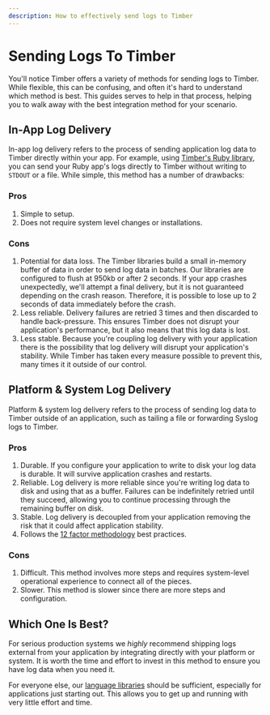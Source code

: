 ```yaml
---
description: How to effectively send logs to Timber
---
```


# Sending Logs To Timber

You'll notice Timber offers a variety of methods for sending logs to Timber. While flexible, this can be confusing, and often it's hard to understand which method is best. This guides serves to help in that process, helping you to walk away with the best integration method for your scenario.

## In-App Log Delivery

In-app log delivery refers to the process of sending application log data to Timber directly within your app. For example, using [Timber's Ruby library](../setup/languages/ruby.md), you can send your Ruby app's logs directly to Timber without writing to `STDOUT` or a file. While simple, this method has a number of drawbacks:

### Pros

1. Simple to setup.
2. Does not require system level changes or installations.

### Cons

1. Potential for data loss. The Timber libraries build a small in-memory buffer of data in order to send log data in batches. Our libraries are configured to flush at 950kb or after 2 seconds. If your app crashes unexpectedly, we'll attempt a final delivery, but it is not guaranteed depending on the crash reason. Therefore, it is possible to lose up to 2 seconds of data immediately before the crash.
2. Less reliable. Delivery failures are retried 3 times and then discarded to handle back-pressure. This ensures Timber does not disrupt your application's performance, but it also means that this log data is lost.
3. Less stable. Because you're coupling log delivery with your application there is the possibility that log delivery will disrupt your application's stability. While Timber has taken every measure possible to prevent this, many times it it outside of our control.

## Platform & System Log Delivery

Platform & system log delivery refers to the process of sending log data to Timber outside of an application, such as tailing a file or forwarding Syslog logs to Timber.

### Pros

1. Durable. If you configure your application to write to disk your log data is durable. It will survive application crashes and restarts.
2. Reliable. Log delivery is more reliable since you're writing log data to disk and using that as a buffer. Failures can be indefinitely retried until they succeed, allowing you to continue processing through the remaining buffer on disk.
3. Stable. Log delivery is decoupled from your application removing the risk that it could affect application stability.
4. Follows the [12 factor methodology](https://12factor.net/) best practices.

### Cons

1. Difficult. This method involves more steps and requires system-level operational experience to connect all of the pieces.
2. Slower. This method is slower since there are more steps and configuration.

## Which One Is Best?

For serious production systems we _highly_ recommend shipping logs external from your application by integrating directly with your platform or system. It is worth the time and effort to invest in this method to ensure you have log data when you need it.

For everyone else, our [language libraries](../under-the-hood/language-libraries.md) should be sufficient, especially for applications just starting out. This allows you to get up and running with very little effort and time.

